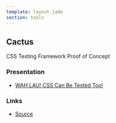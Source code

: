 ```yaml
---
template: layout.jade
section: tools
---
```


## Cactus

CSS Testing Framework Proof of Concept

### Presentation
  * [WAH LAU! CSS Can Be Tested Too!](https://speakerdeck.com/winston/wah-lau-css-can-be-tested-too)

### Links

  * [Source](https://github.com/winston/cactus)